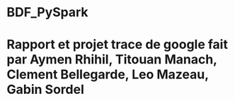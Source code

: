 # BDF_PySpark

# Rapport et projet trace de google fait par Aymen Rhihil, Titouan Manach, Clement Bellegarde, Leo Mazeau, Gabin Sordel
